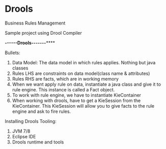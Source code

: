 # Drools
Business Rules Management

Sample project using Drool Compiler

********------Drools-------************

Bullets:

1. Data Model: The data model in which rules applies. Nothing but java classes
2. Rules LHS are constraints on data model(class name & attributes)
3. Rules RHS are facts, which are in working memory
4. When we want apply rule on data, instantiate a java class and give it to rule engine. This instance is called a Fact object.
5. To work with rule engine, we have to instantiate KieContainer
6. When working with drools, have to get a KieSession from the KieContainer. This KieSession will allow you to give facts to the
rule engine and ask to fire rules.


Installing Drools Tooling:

1. JVM 7/8
2. Eclipse IDE
3. Drools runtime and tools 
